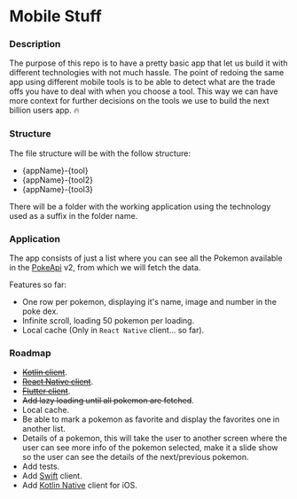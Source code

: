 # Mobile Stuff

### Description

The purpose of this repo is to have a pretty basic app that let us build
it with different technologies with not much hassle. The point of redoing
 the same app using different mobile tools is to be able to detect what
 are the trade offs you have to deal with when you choose a tool. This 
 way we can have more context for further decisions on the tools we use 
 to build the next billion users app. :fire:

### Structure

The file structure will be with the follow structure:

- {appName}-{tool}
- {appName}-{tool2}
- {appName}-{tool3}

There will be a folder with the working application using the technology
 used as a suffix in the folder name.

### Application

The app consists of just a list where you can see all the Pokemon
available in the [PokeApi](https://pokeapi.co/) v2, from which we will
fetch the data.

Features so far:

- One row per pokemon, displaying it's name, image and number in the poke
dex.
- Infinite scroll, loading 50 pokemon per loading.
- Local cache (Only in `React Native` client... so far).

### Roadmap

- ~~[Kotlin client](https://kotlinlang.org/docs/reference/android-overview.html)~~.
- ~~[React Native client](https://facebook.github.io/react-native/)~~.
- ~~[Flutter client](https://flutter.io/)~~.
- ~~Add lazy loading until all pokemon are fetched~~.
- Local cache.
- Be able to mark a pokemon as favorite and display the favorites one in
another list.
- Details of a pokemon, this will take the user to another screen where
the user can see more info of the pokemon selected, make it a slide show
 so the user can see the details of the next/previous pokemon.
- Add tests.
- Add [Swift](https://developer.apple.com/swift/) client.
- Add [Kotlin Native](https://kotlinlang.org/docs/reference/native-overview.html) client for iOS.
